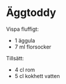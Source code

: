 Äggtoddy
========

Vispa fluffigt:

* 1 äggula
* 7 ml florsocker

Tillsätt:

* 4 cl rom
* 5 cl kokhett vatten
